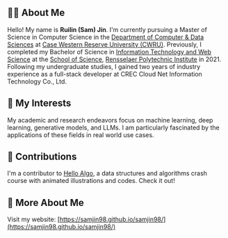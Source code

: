## 👨‍💻 About Me

Hello! My name is **Ruilin (Sam) Jin**. I'm currently pursuing a Master of Science in Computer Science in the [Department of Computer & Data Sciences](https://engineering.case.edu/computer-and-data-sciences) at [Case Western Reserve University (CWRU)](https://case.edu/). Previously, I completed my Bachelor of Science in [Information Technology and Web Science](https://science.rpi.edu/itws) at the [School of Science](https://science.rpi.edu/), [Rensselaer Polytechnic Institute](https://www.rpi.edu/) in 2021. Following my undergraduate studies, I gained two years of industry experience as a full-stack developer at CREC Cloud Net Information Technology Co., Ltd.

## 🌟 My Interests

My academic and research endeavors focus on machine learning, deep learning, generative models, and LLMs. I am particularly fascinated by the applications of these fields in real world use cases.

## 🤝 Contributions

I'm a contributor to [Hello Algo](https://www.hello-algo.com/), a data structures and algorithms crash course with animated illustrations and codes. Check it out!

## 📖 More About Me

Visit my website: [https://samjin98.github.io/samjin98/](https://samjin98.github.io/samjin98/) 
